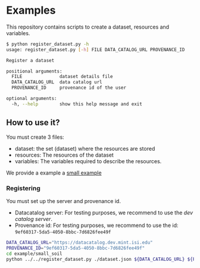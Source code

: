 Examples
========

This repository contains scripts to create a dataset, resources and variables.

```bash
$ python register_dataset.py -h
usage: register_dataset.py [-h] FILE DATA_CATALOG_URL PROVENANCE_ID

Register a dataset

positional arguments:
  FILE              dataset details file
  DATA_CATALOG_URL  data catalog url
  PROVENANCE_ID     provenance id of the user

optional arguments:
  -h, --help        show this help message and exit
```

## How to use it?

You must create 3 files:

- dataset: the set (dataset) where the resources are stored
- resources: The resources of the dataset
- variables: The variables required to describe the resources.

We provide a example a [small example](./example/small_soil/)

### Registering

You must set up the server and provenance id.

- Datacatalog server: For testing purposes, we recommend to use the *dev catalog server*.
- Provenance id: For testing purposes, we recommend to use the id: `9ef60317-5da5-4050-8bbc-7d6826fee49f`

```bash
DATA_CATALOG_URL="https://datacatalog.dev.mint.isi.edu"
PROVENANCE_ID="9ef60317-5da5-4050-8bbc-7d6826fee49f"
cd example/small_soil
python ../../register_dataset.py ./dataset.json ${DATA_CATALOG_URL} ${PROVENANCE_ID}
```

